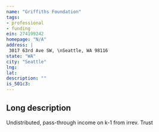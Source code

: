 ```yaml
---
name: "Griffiths Foundation"
tags:
- professional
- funding
ein: 274199242
homepage: "N/A"
address: |
 3017 63rd Ave SW, \nSeattle, WA 98116
state: "WA"
city: "Seattle"
lng: 
lat: 
description: ""
is_501c3: 
---
```


## Long description

Undistributed, pass-through income on k-1 from irrev. Trust

